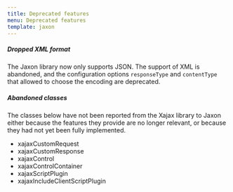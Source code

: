 ```yaml
---
title: Deprecated features
menu: Deprecated features
template: jaxon
---
```


##### Dropped XML format

The Jaxon library now only supports JSON. The support of XML is abandoned, and the configuration options `responseType` and `contentType` that allowed to choose the encoding are deprecated.

##### Abandoned classes

The classes below have not been reported from the Xajax library to Jaxon either because the features they provide are no longer relevant, or because they had not yet been fully implemented.

* xajaxCustomRequest
* xajaxCustomResponse
* xajaxControl
* xajaxControlContainer
* xajaxScriptPlugin
* xajaxIncludeClientScriptPlugin
